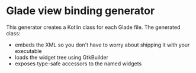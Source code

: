 # Glade view binding generator

This generator creates a Kotlin class for each Glade file. The generated class:
- embeds the XML so you don't have to worry about shipping it with your executable
- loads the widget tree using GtkBuilder
- exposes type-safe accessors to the named widgets
